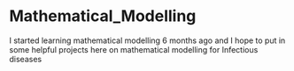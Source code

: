 # Mathematical_Modelling
I started learning mathematical modelling 6 months ago and I hope to put in some helpful projects here on mathematical modelling for Infectious diseases
